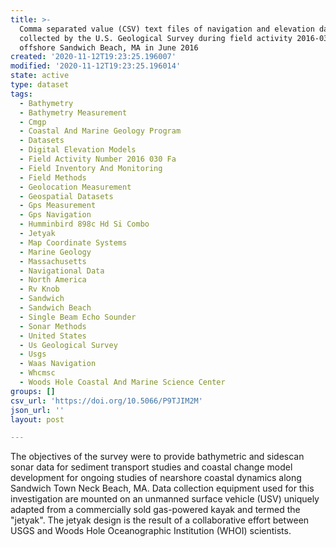 ```yaml
---
title: >-
  Comma separated value (CSV) text files of navigation and elevation data
  collected by the U.S. Geological Survey during field activity 2016-030-FA
  offshore Sandwich Beach, MA in June 2016
created: '2020-11-12T19:23:25.196007'
modified: '2020-11-12T19:23:25.196014'
state: active
type: dataset
tags:
  - Bathymetry
  - Bathymetry Measurement
  - Cmgp
  - Coastal And Marine Geology Program
  - Datasets
  - Digital Elevation Models
  - Field Activity Number 2016 030 Fa
  - Field Inventory And Monitoring
  - Field Methods
  - Geolocation Measurement
  - Geospatial Datasets
  - Gps Measurement
  - Gps Navigation
  - Humminbird 898c Hd Si Combo
  - Jetyak
  - Map Coordinate Systems
  - Marine Geology
  - Massachusetts
  - Navigational Data
  - North America
  - Rv Knob
  - Sandwich
  - Sandwich Beach
  - Single Beam Echo Sounder
  - Sonar Methods
  - United States
  - Us Geological Survey
  - Usgs
  - Waas Navigation
  - Whcmsc
  - Woods Hole Coastal And Marine Science Center
groups: []
csv_url: 'https://doi.org/10.5066/P9TJIM2M'
json_url: ''
layout: post

---
```

The objectives of the survey were to provide bathymetric and sidescan sonar data for sediment transport studies and coastal change model development for ongoing studies of nearshore coastal dynamics along Sandwich Town Neck Beach, MA. Data collection equipment used for this investigation are mounted on an unmanned surface vehicle (USV) uniquely adapted from a commercially sold gas-powered kayak and termed the "jetyak". The jetyak design is the result of a collaborative effort between USGS and Woods Hole Oceanographic Institution (WHOI) scientists.

